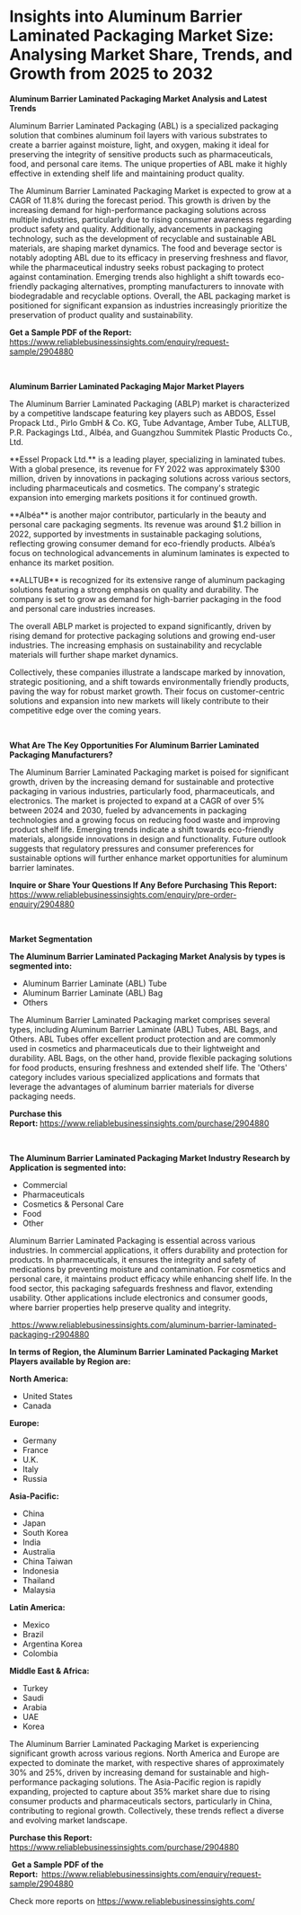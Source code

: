 <p><h1>Insights into Aluminum Barrier Laminated Packaging Market Size: Analysing Market Share, Trends, and Growth from 2025 to 2032</h1></p><p><strong>Aluminum Barrier Laminated Packaging Market Analysis and Latest Trends</strong></p>
<p><p>Aluminum Barrier Laminated Packaging (ABL) is a specialized packaging solution that combines aluminum foil layers with various substrates to create a barrier against moisture, light, and oxygen, making it ideal for preserving the integrity of sensitive products such as pharmaceuticals, food, and personal care items. The unique properties of ABL make it highly effective in extending shelf life and maintaining product quality.</p><p>The Aluminum Barrier Laminated Packaging Market is expected to grow at a CAGR of 11.8% during the forecast period. This growth is driven by the increasing demand for high-performance packaging solutions across multiple industries, particularly due to rising consumer awareness regarding product safety and quality. Additionally, advancements in packaging technology, such as the development of recyclable and sustainable ABL materials, are shaping market dynamics. The food and beverage sector is notably adopting ABL due to its efficacy in preserving freshness and flavor, while the pharmaceutical industry seeks robust packaging to protect against contamination. Emerging trends also highlight a shift towards eco-friendly packaging alternatives, prompting manufacturers to innovate with biodegradable and recyclable options. Overall, the ABL packaging market is positioned for significant expansion as industries increasingly prioritize the preservation of product quality and sustainability.</p></p>
<p><strong>Get a Sample PDF of the Report:&nbsp;</strong> <a href="https://www.reliablebusinessinsights.com/enquiry/request-sample/2904880?utm_campaign=3128&utm_medium=2&utm_source=Github&utm_content=ia&utm_term=12032025&utm_id=aluminum-barrier-laminated-packaging">https://www.reliablebusinessinsights.com/enquiry/request-sample/2904880</a></p>
<p>&nbsp;</p>
<p><strong>Aluminum Barrier Laminated Packaging Major Market Players</strong></p>
<p><p>The Aluminum Barrier Laminated Packaging (ABLP) market is characterized by a competitive landscape featuring key players such as ABDOS, Essel Propack Ltd., Pirlo GmbH & Co. KG, Tube Advantage, Amber Tube, ALLTUB, P.R. Packagings Ltd., Albéa, and Guangzhou Summitek Plastic Products Co., Ltd. </p><p>**Essel Propack Ltd.** is a leading player, specializing in laminated tubes. With a global presence, its revenue for FY 2022 was approximately $300 million, driven by innovations in packaging solutions across various sectors, including pharmaceuticals and cosmetics. The company's strategic expansion into emerging markets positions it for continued growth.</p><p>**Albéa** is another major contributor, particularly in the beauty and personal care packaging segments. Its revenue was around $1.2 billion in 2022, supported by investments in sustainable packaging solutions, reflecting growing consumer demand for eco-friendly products. Albéa’s focus on technological advancements in aluminum laminates is expected to enhance its market position.</p><p>**ALLTUB** is recognized for its extensive range of aluminum packaging solutions featuring a strong emphasis on quality and durability. The company is set to grow as demand for high-barrier packaging in the food and personal care industries increases.</p><p>The overall ABLP market is projected to expand significantly, driven by rising demand for protective packaging solutions and growing end-user industries. The increasing emphasis on sustainability and recyclable materials will further shape market dynamics. </p><p>Collectively, these companies illustrate a landscape marked by innovation, strategic positioning, and a shift towards environmentally friendly products, paving the way for robust market growth. Their focus on customer-centric solutions and expansion into new markets will likely contribute to their competitive edge over the coming years.</p></p>
<p>&nbsp;</p>
<p><strong>What Are The Key Opportunities For Aluminum Barrier Laminated Packaging Manufacturers?</strong></p>
<p><p>The Aluminum Barrier Laminated Packaging market is poised for significant growth, driven by the increasing demand for sustainable and protective packaging in various industries, particularly food, pharmaceuticals, and electronics. The market is projected to expand at a CAGR of over 5% between 2024 and 2030, fueled by advancements in packaging technologies and a growing focus on reducing food waste and improving product shelf life. Emerging trends indicate a shift towards eco-friendly materials, alongside innovations in design and functionality. Future outlook suggests that regulatory pressures and consumer preferences for sustainable options will further enhance market opportunities for aluminum barrier laminates.</p></p>
<p><strong>Inquire or Share Your Questions If Any Before Purchasing This Report:</strong> <a href="https://www.reliablebusinessinsights.com/enquiry/pre-order-enquiry/2904880?utm_campaign=3128&utm_medium=2&utm_source=Github&utm_content=ia&utm_term=12032025&utm_id=aluminum-barrier-laminated-packaging">https://www.reliablebusinessinsights.com/enquiry/pre-order-enquiry/2904880</a></p>
<p>&nbsp;</p>
<p><strong>Market Segmentation</strong></p>
<p><strong>The Aluminum Barrier Laminated Packaging Market Analysis by types is segmented into:</strong></p>
<p><ul><li>Aluminum Barrier Laminate (ABL) Tube</li><li>Aluminum Barrier Laminate (ABL) Bag</li><li>Others</li></ul></p>
<p><p>The Aluminum Barrier Laminated Packaging market comprises several types, including Aluminum Barrier Laminate (ABL) Tubes, ABL Bags, and Others. ABL Tubes offer excellent product protection and are commonly used in cosmetics and pharmaceuticals due to their lightweight and durability. ABL Bags, on the other hand, provide flexible packaging solutions for food products, ensuring freshness and extended shelf life. The 'Others' category includes various specialized applications and formats that leverage the advantages of aluminum barrier materials for diverse packaging needs.</p></p>
<p><strong>Purchase this Report:&nbsp;</strong><a href="https://www.reliablebusinessinsights.com/purchase/2904880?utm_campaign=3128&utm_medium=2&utm_source=Github&utm_content=ia&utm_term=12032025&utm_id=aluminum-barrier-laminated-packaging">https://www.reliablebusinessinsights.com/purchase/2904880</a></p>
<p>&nbsp;</p>
<p><strong>The Aluminum Barrier Laminated Packaging Market Industry Research by Application is segmented into:</strong></p>
<p><ul><li>Commercial</li><li>Pharmaceuticals</li><li>Cosmetics & Personal Care</li><li>Food</li><li>Other</li></ul></p>
<p><p>Aluminum Barrier Laminated Packaging is essential across various industries. In commercial applications, it offers durability and protection for products. In pharmaceuticals, it ensures the integrity and safety of medications by preventing moisture and contamination. For cosmetics and personal care, it maintains product efficacy while enhancing shelf life. In the food sector, this packaging safeguards freshness and flavor, extending usability. Other applications include electronics and consumer goods, where barrier properties help preserve quality and integrity.</p></p>
<p><a href="https://www.reliablebusinessinsights.com/aluminum-barrier-laminated-packaging-r2904880?utm_campaign=3128&utm_medium=2&utm_source=Github&utm_content=ia&utm_term=12032025&utm_id=aluminum-barrier-laminated-packaging">&nbsp;https://www.reliablebusinessinsights.com/aluminum-barrier-laminated-packaging-r2904880</a></p>
<p><strong>In terms of Region, the Aluminum Barrier Laminated Packaging Market Players available by Region are:</strong></p>
<p>
    <p> <strong> North America: </strong>
        <ul>
            <li>United States</li>
            <li>Canada</li>
        </ul>
        </p> 
    <p> <strong> Europe: </strong>
        <ul>
            <li>Germany</li>
            <li>France</li>
            <li>U.K.</li>
            <li>Italy</li>
            <li>Russia</li>
        </ul>
        </p> 
    <p> <strong> Asia-Pacific: </strong>
        <ul>
            <li>China</li>
            <li>Japan</li>
            <li>South Korea</li>
            <li>India</li>
            <li>Australia</li>
            <li>China Taiwan</li>
            <li>Indonesia</li>
            <li>Thailand</li>
            <li>Malaysia</li>
        </ul>
        </p> 
    <p> <strong> Latin America: </strong>
        <ul>
            <li>Mexico</li>
            <li>Brazil</li>
            <li>Argentina Korea</li>
            <li>Colombia</li>
        </ul>
        </p> 
    <p> <strong> Middle East & Africa: </strong>
        <ul>
            <li>Turkey</li>
            <li>Saudi</li>
            <li>Arabia</li>
            <li>UAE</li>
            <li>Korea</li>
        </ul>
    </p>
    </p>
<p><p>The Aluminum Barrier Laminated Packaging Market is experiencing significant growth across various regions. North America and Europe are expected to dominate the market, with respective shares of approximately 30% and 25%, driven by increasing demand for sustainable and high-performance packaging solutions. The Asia-Pacific region is rapidly expanding, projected to capture about 35% market share due to rising consumer products and pharmaceuticals sectors, particularly in China, contributing to regional growth. Collectively, these trends reflect a diverse and evolving market landscape.</p></p>
<p><strong>Purchase this Report: </strong><a href="https://www.reliablebusinessinsights.com/purchase/2904880?utm_campaign=3128&utm_medium=2&utm_source=Github&utm_content=ia&utm_term=12032025&utm_id=aluminum-barrier-laminated-packaging">https://www.reliablebusinessinsights.com/purchase/2904880</a></p>
<p>&nbsp;<strong>Get a Sample PDF of the Report:&nbsp;&nbsp;</strong><a href="https://www.reliablebusinessinsights.com/enquiry/request-sample/2904880?utm_campaign=3128&utm_medium=2&utm_source=Github&utm_content=ia&utm_term=12032025&utm_id=aluminum-barrier-laminated-packaging">https://www.reliablebusinessinsights.com/enquiry/request-sample/2904880</a></p>
<p><strong></strong></p>
<p>Check more reports on <a href="https://www.reliablebusinessinsights.com/?utm_campaign=3128&utm_medium=2&utm_source=Github&utm_content=ia&utm_term=12032025&utm_id=aluminum-barrier-laminated-packaging">https://www.reliablebusinessinsights.com/</a></p>